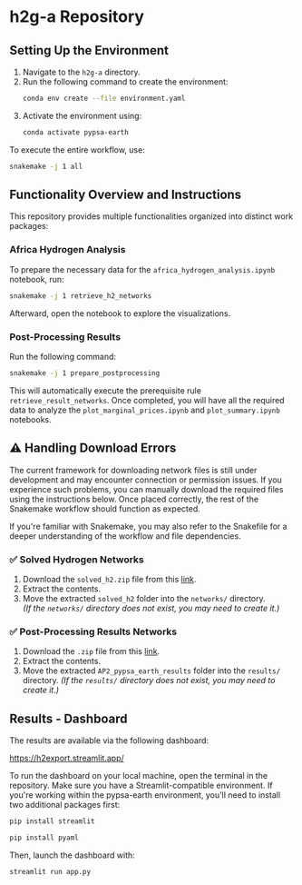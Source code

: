 # h2g-a Repository

## Setting Up the Environment

1. Navigate to the `h2g-a` directory.
2. Run the following command to create the environment:
    ```bash
    conda env create --file environment.yaml
    ```
3. Activate the environment using:
    ```bash
    conda activate pypsa-earth
    ```

To execute the entire workflow, use:
```bash
snakemake -j 1 all
```

## Functionality Overview and Instructions

This repository provides multiple functionalities organized into distinct work packages:

### Africa Hydrogen Analysis

To prepare the necessary data for the `africa_hydrogen_analysis.ipynb` notebook, run:
```bash
snakemake -j 1 retrieve_h2_networks
```
Afterward, open the notebook to explore the visualizations.

### Post-Processing Results

Run the following command:
```bash
snakemake -j 1 prepare_postprocessing
```
This will automatically execute the prerequisite rule `retrieve_result_networks`. Once completed, you will have all the required data to analyze the `plot_marginal_prices.ipynb` and `plot_summary.ipynb` notebooks.

## ⚠️ Handling Download Errors

The current framework for downloading network files is still under development and may encounter connection or permission issues. If you experience such problems, you can manually download the required files using the instructions below. Once placed correctly, the rest of the Snakemake workflow should function as expected. 

If you're familiar with Snakemake, you may also refer to the Snakefile for a deeper understanding of the workflow and file dependencies.

### ✅ Solved Hydrogen Networks

1. Download the `solved_h2.zip` file from this [link](https://zenodo.org/records/16945007).
2. Extract the contents.
3. Move the extracted `solved_h2` folder into the `networks/` directory.  
    *(If the `networks/` directory does not exist, you may need to create it.)*

### ✅ Post-Processing Results Networks

1. Download the `.zip` file from this [link](https://zenodo.org/records/17129490).
2. Extract the contents.
3. Move the extracted `AP2_pypsa_earth_results` folder into the `results/` directory.
    *(If the `results/` directory does not exist, you may need to create it.)*

## Results - Dashboard

The results are available via the following dashboard:

https://h2export.streamlit.app/

To run the dashboard on your local machine, open the terminal in the repository. Make sure you have a Streamlit-compatible environment.
If you're working within the pypsa-earth environment, you'll need to install two additional packages first:
```bash
pip install streamlit
```
```bash
pip install pyaml
```

Then, launch the dashboard with:
```bash
streamlit run app.py
```